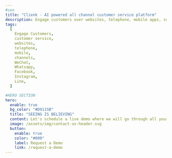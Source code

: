 ```yaml
---
#seo
title: "Clienk - AI powered all channel customer service platform"
description: Engage customers over websites, telephone, mobile apps, social media channels like WeChat, Whatsapp, Facebook, Instagram and many other popular messaging apps.
tags:
  [
    Engage Customers,
    customer service,
    websites,
    telephone,
    mobile,
    channels,
    WeChat,
    Whatsapp,
    Facebook,
    Instagram,
    Line,
  ]

#HERO SECTION
hero:
  enable: true
  bg_color: "#D9115B"
  title: "SEEING IS BELIEVING"
  content: Let's schedule a live demo where we will go through all your questions and show you live how everything plays together
  image: /assets/img/contact-us-header.svg
  button:
    enable: true
    color: "#000"
    label: Request a Demo
    link: /request-a-demo
---
```


